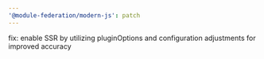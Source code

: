```yaml
---
'@module-federation/modern-js': patch
---
```


fix: enable SSR by utilizing pluginOptions and configuration adjustments for improved accuracy
